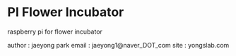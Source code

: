 # PI Flower Incubator
raspberry pi for flower incubator

author : jaeyong park
email : jaeyong1@naver_DOT_com
site : yongslab.com
